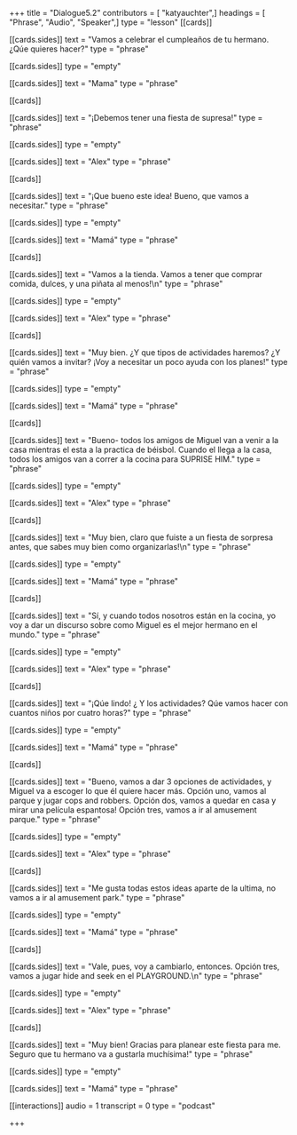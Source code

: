 +++
title = "Dialogue5.2"
contributors = [ "katyauchter",]
headings = [ "Phrase", "Audio", "Speaker",]
type = "lesson"
[[cards]]

[[cards.sides]]
text = "Vamos a celebrar el cumpleaños de tu hermano. ¿Qúe quieres hacer?"
type = "phrase"

[[cards.sides]]
type = "empty"

[[cards.sides]]
text = "Mama"
type = "phrase"

[[cards]]

[[cards.sides]]
text = "¡Debemos tener una fiesta de supresa!"
type = "phrase"

[[cards.sides]]
type = "empty"

[[cards.sides]]
text = "Alex"
type = "phrase"

[[cards]]

[[cards.sides]]
text = "¡Que bueno este idea!  Bueno, que vamos a necesitar."
type = "phrase"

[[cards.sides]]
type = "empty"

[[cards.sides]]
text = "Mamá"
type = "phrase"

[[cards]]

[[cards.sides]]
text = "Vamos a la tienda.  Vamos a tener que comprar comida, dulces, y una piñata al menos!\n"
type = "phrase"

[[cards.sides]]
type = "empty"

[[cards.sides]]
text = "Alex"
type = "phrase"

[[cards]]

[[cards.sides]]
text = "Muy bien. ¿Y que tipos de actividades haremos?  ¿Y quién vamos a invitar? ¡Voy a necesitar un poco ayuda con los planes!"
type = "phrase"

[[cards.sides]]
type = "empty"

[[cards.sides]]
text = "Mamá"
type = "phrase"

[[cards]]

[[cards.sides]]
text = "Bueno- todos los amigos de Miguel van a venir a la casa mientras el esta a la practica de béisbol.  Cuando el llega a la casa, todos los amigos van a correr a la cocina  para SUPRISE HIM."
type = "phrase"

[[cards.sides]]
type = "empty"

[[cards.sides]]
text = "Alex"
type = "phrase"

[[cards]]

[[cards.sides]]
text = "Muy bien, claro que fuiste a un fiesta de sorpresa antes, que sabes muy bien como organizarlas!\n"
type = "phrase"

[[cards.sides]]
type = "empty"

[[cards.sides]]
text = "Mamá"
type = "phrase"

[[cards]]

[[cards.sides]]
text = "Sí, y cuando todos nosotros están en la cocina, yo voy a dar un discurso sobre como Miguel es el mejor hermano en el mundo."
type = "phrase"

[[cards.sides]]
type = "empty"

[[cards.sides]]
text = "Alex"
type = "phrase"

[[cards]]

[[cards.sides]]
text = "¡Qúe lindo! ¿ Y los actividades?  Qúe vamos hacer con cuantos niños por cuatro horas?"
type = "phrase"

[[cards.sides]]
type = "empty"

[[cards.sides]]
text = "Mamá"
type = "phrase"

[[cards]]

[[cards.sides]]
text = "Bueno, vamos a dar 3 opciones de actividades, y Miguel va a escoger lo que él quiere hacer más.  Opción uno, vamos al parque y jugar cops and robbers.  Opción dos, vamos a quedar en casa y mirar una película espantosa!  Opción tres, vamos a ir al amusement parque."
type = "phrase"

[[cards.sides]]
type = "empty"

[[cards.sides]]
text = "Alex"
type = "phrase"

[[cards]]

[[cards.sides]]
text = "Me gusta todas estos ideas aparte de la ultima, no vamos a ir al amusement park."
type = "phrase"

[[cards.sides]]
type = "empty"

[[cards.sides]]
text = "Mamá"
type = "phrase"

[[cards]]

[[cards.sides]]
text = "Vale, pues, voy a cambiarlo, entonces.  Opción tres, vamos a jugar hide and seek en el PLAYGROUND.\n"
type = "phrase"

[[cards.sides]]
type = "empty"

[[cards.sides]]
text = "Alex"
type = "phrase"

[[cards]]

[[cards.sides]]
text = "Muy bien! Gracias para planear este fiesta para me.  Seguro que tu hermano va a gustarla muchísima!"
type = "phrase"

[[cards.sides]]
type = "empty"

[[cards.sides]]
text = "Mamá"
type = "phrase"

[[interactions]]
audio = 1
transcript = 0
type = "podcast"

+++
